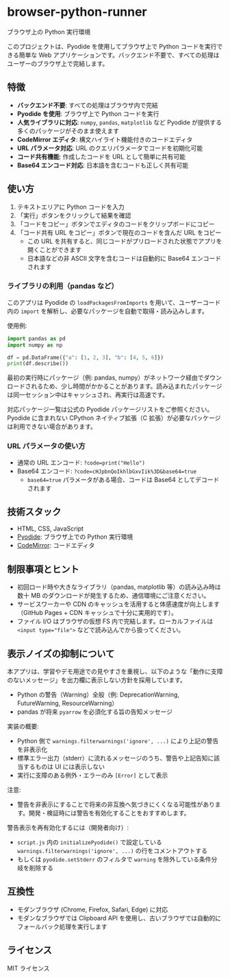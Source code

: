 # browser-python-runner

ブラウザ上の Python 実行環境

このプロジェクトは、Pyodide を使用してブラウザ上で Python コードを実行できる簡単な Web アプリケーションです。バックエンド不要で、すべての処理はユーザーのブラウザ上で完結します。

## 特徴

- **バックエンド不要**: すべての処理はブラウザ内で完結
- **Pyodide を使用**: ブラウザ上で Python コードを実行
- **人気ライブラリに対応**: `numpy`, `pandas`, `matplotlib` など Pyodide が提供する多くのパッケージがそのまま使えます
- **CodeMirror エディタ**: 構文ハイライト機能付きのコードエディタ
- **URL パラメータ対応**: URL のクエリパラメータでコードを初期化可能
- **コード共有機能**: 作成したコードを URL として簡単に共有可能
- **Base64 エンコード対応**: 日本語を含むコードも正しく共有可能

## 使い方

1. テキストエリアに Python コードを入力
2. 「実行」ボタンをクリックして結果を確認
3. 「コードをコピー」ボタンでエディタのコードをクリップボードにコピー
4. 「コード共有 URL をコピー」ボタンで現在のコードを含んだ URL をコピー
   - この URL を共有すると、同じコードがプリロードされた状態でアプリを開くことができます
   - 日本語などの非 ASCII 文字を含むコードは自動的に Base64 エンコードされます

### ライブラリの利用（pandas など）

このアプリは Pyodide の `loadPackagesFromImports` を用いて、ユーザーコード内の `import` を解析し、必要なパッケージを自動で取得・読み込みします。

使用例:

```python
import pandas as pd
import numpy as np

df = pd.DataFrame({"a": [1, 2, 3], "b": [4, 5, 6]})
print(df.describe())
```

最初の実行時にパッケージ（例: pandas, numpy）がネットワーク経由でダウンロードされるため、少し時間がかかることがあります。読み込まれたパッケージは同一セッション中はキャッシュされ、再実行は高速です。

対応パッケージ一覧は公式の Pyodide パッケージリストをご参照ください。Pyodide に含まれない CPython ネイティブ拡張（C 拡張）が必要なパッケージは利用できない場合があります。

### URL パラメータの使い方

- 通常の URL エンコード: `?code=print("Hello")`
- Base64 エンコード: `?code=cHJpbnQoIkhlbGxvIik%3D&base64=true`
  - `base64=true` パラメータがある場合、コードは Base64 としてデコードされます

## 技術スタック

- HTML, CSS, JavaScript
- [Pyodide](https://pyodide.org/): ブラウザ上での Python 実行環境
- [CodeMirror](https://codemirror.net/): コードエディタ

## 制限事項とヒント

- 初回ロード時や大きなライブラリ（pandas, matplotlib 等）の読み込み時は数十 MB のダウンロードが発生するため、通信環境にご注意ください。
- サービスワーカーや CDN のキャッシュを活用すると体感速度が向上します（GitHub Pages + CDN キャッシュで十分に実用的です）。
- ファイル I/O はブラウザの仮想 FS 内で完結します。ローカルファイルは `<input type="file">` などで読み込んでから扱ってください。

## 表示ノイズの抑制について

本アプリは、学習やデモ用途での見やすさを重視し、以下のような「動作に支障のないメッセージ」を出力欄に表示しない方針を採用しています。

- Python の警告（Warning）全般（例: DeprecationWarning, FutureWarning, ResourceWarning）
- pandas が将来 `pyarrow` を必須化する旨の告知メッセージ

実装の概要:

- Python 側で `warnings.filterwarnings('ignore', ...)` により上記の警告を非表示化
- 標準エラー出力（stderr）に流れるメッセージのうち、警告や上記告知に該当するものは UI には表示しない
- 実行に支障のある例外・エラーのみ `[Error]` として表示

注意:

- 警告を非表示にすることで将来の非互換へ気づきにくくなる可能性があります。開発・検証時には警告を有効化することをおすすめします。

警告表示を再有効化するには（開発者向け）:

- `script.js` 内の `initializePyodide()` で設定している `warnings.filterwarnings('ignore', ...)` の行をコメントアウトする
- もしくは `pyodide.setStderr` のフィルタで `warning` を除外している条件分岐を削除する

## 互換性

- モダンブラウザ (Chrome, Firefox, Safari, Edge) に対応
- モダンなブラウザでは Clipboard API を使用し、古いブラウザでは自動的にフォールバック処理を実行します

## ライセンス

MIT ライセンス
